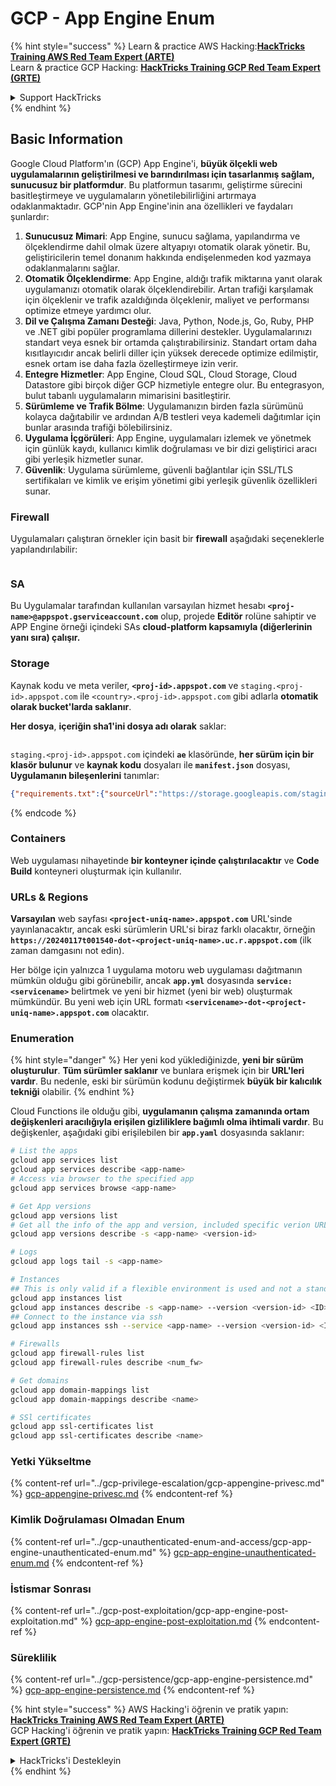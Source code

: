 # GCP - App Engine Enum

{% hint style="success" %}
Learn & practice AWS Hacking:<img src="../../../.gitbook/assets/image (1) (1) (1) (1).png" alt="" data-size="line">[**HackTricks Training AWS Red Team Expert (ARTE)**](https://training.hacktricks.xyz/courses/arte)<img src="../../../.gitbook/assets/image (1) (1) (1) (1).png" alt="" data-size="line">\
Learn & practice GCP Hacking: <img src="../../../.gitbook/assets/image (2) (1).png" alt="" data-size="line">[**HackTricks Training GCP Red Team Expert (GRTE)**<img src="../../../.gitbook/assets/image (2) (1).png" alt="" data-size="line">](https://training.hacktricks.xyz/courses/grte)

<details>

<summary>Support HackTricks</summary>

* Check the [**subscription plans**](https://github.com/sponsors/carlospolop)!
* **Join the** 💬 [**Discord group**](https://discord.gg/hRep4RUj7f) or the [**telegram group**](https://t.me/peass) or **follow** us on **Twitter** 🐦 [**@hacktricks\_live**](https://twitter.com/hacktricks_live)**.**
* **Share hacking tricks by submitting PRs to the** [**HackTricks**](https://github.com/carlospolop/hacktricks) and [**HackTricks Cloud**](https://github.com/carlospolop/hacktricks-cloud) github repos.

</details>
{% endhint %}

## Basic Information <a href="#reviewing-app-engine-configurations" id="reviewing-app-engine-configurations"></a>

Google Cloud Platform'ın (GCP) App Engine'i, **büyük ölçekli web uygulamalarının geliştirilmesi ve barındırılması için tasarlanmış sağlam, sunucusuz bir platformdur**. Bu platformun tasarımı, geliştirme sürecini basitleştirmeye ve uygulamaların yönetilebilirliğini artırmaya odaklanmaktadır. GCP'nin App Engine'inin ana özellikleri ve faydaları şunlardır:

1. **Sunucusuz Mimari**: App Engine, sunucu sağlama, yapılandırma ve ölçeklendirme dahil olmak üzere altyapıyı otomatik olarak yönetir. Bu, geliştiricilerin temel donanım hakkında endişelenmeden kod yazmaya odaklanmalarını sağlar.
2. **Otomatik Ölçeklendirme**: App Engine, aldığı trafik miktarına yanıt olarak uygulamanızı otomatik olarak ölçeklendirebilir. Artan trafiği karşılamak için ölçeklenir ve trafik azaldığında ölçeklenir, maliyet ve performansı optimize etmeye yardımcı olur.
3. **Dil ve Çalışma Zamanı Desteği**: Java, Python, Node.js, Go, Ruby, PHP ve .NET gibi popüler programlama dillerini destekler. Uygulamalarınızı standart veya esnek bir ortamda çalıştırabilirsiniz. Standart ortam daha kısıtlayıcıdır ancak belirli diller için yüksek derecede optimize edilmiştir, esnek ortam ise daha fazla özelleştirmeye izin verir.
4. **Entegre Hizmetler**: App Engine, Cloud SQL, Cloud Storage, Cloud Datastore gibi birçok diğer GCP hizmetiyle entegre olur. Bu entegrasyon, bulut tabanlı uygulamaların mimarisini basitleştirir.
5. **Sürümleme ve Trafik Bölme**: Uygulamanızın birden fazla sürümünü kolayca dağıtabilir ve ardından A/B testleri veya kademeli dağıtımlar için bunlar arasında trafiği bölebilirsiniz.
6. **Uygulama İçgörüleri**: App Engine, uygulamaları izlemek ve yönetmek için günlük kaydı, kullanıcı kimlik doğrulaması ve bir dizi geliştirici aracı gibi yerleşik hizmetler sunar.
7. **Güvenlik**: Uygulama sürümleme, güvenli bağlantılar için SSL/TLS sertifikaları ve kimlik ve erişim yönetimi gibi yerleşik güvenlik özellikleri sunar.

### Firewall

Uygulamaları çalıştıran örnekler için basit bir **firewall** aşağıdaki seçeneklerle yapılandırılabilir:

<figure><img src="../../../.gitbook/assets/image (246).png" alt=""><figcaption></figcaption></figure>

### SA

Bu Uygulamalar tarafından kullanılan varsayılan hizmet hesabı **`<proj-name>@appspot.gserviceaccount.com`** olup, projede **Editör** rolüne sahiptir ve APP Engine örneği içindeki SAs **cloud-platform kapsamıyla (diğerlerinin yanı sıra) çalışır.**

### Storage

Kaynak kodu ve meta veriler, **`<proj-id>.appspot.com`** ve `staging.<proj-id>.appspot.com` ile `<country>.<proj-id>.appspot.com` gibi adlarla **otomatik olarak bucket'larda saklanır**.

**Her dosya**, **içeriğin sha1'ini dosya adı olarak** saklar:

<figure><img src="../../../.gitbook/assets/image (82).png" alt=""><figcaption></figcaption></figure>

`staging.<proj-id>.appspot.com` içindeki **`ae`** klasöründe, **her sürüm için bir klasör bulunur** ve **kaynak kodu** dosyaları ile **`manifest.json`** dosyası, **Uygulamanın bileşenlerini** tanımlar:
```json
{"requirements.txt":{"sourceUrl":"https://storage.googleapis.com/staging.onboarding-host-98efbf97812843.appspot.com/a270eedcbe2672c841251022b7105d340129d108","sha1Sum":"a270eedc_be2672c8_41251022_b7105d34_0129d108"},"main_test.py":{"sourceUrl":"https://storage.googleapis.com/staging.onboarding-host-98efbf97812843.appspot.com/0ca32fd70c953af94d02d8a36679153881943f32","sha1Sum":"0ca32fd7_0c953af9_4d02d8a ...
```
{% endcode %}

### Containers

Web uygulaması nihayetinde **bir konteyner içinde çalıştırılacaktır** ve **Code Build** konteyneri oluşturmak için kullanılır.

### URLs & Regions

**Varsayılan** web sayfası **`<project-uniq-name>.appspot.com`** URL'sinde yayınlanacaktır, ancak eski sürümlerin URL'si biraz farklı olacaktır, örneğin **`https://20240117t001540-dot-<project-uniq-name>.uc.r.appspot.com`** (ilk zaman damgasını not edin).

Her bölge için yalnızca 1 uygulama motoru web uygulaması dağıtmanın mümkün olduğu gibi görünebilir, ancak **`app.yml`** dosyasında **`service: <servicename>`** belirtmek ve yeni bir hizmet (yeni bir web) oluşturmak mümkündür. Bu yeni web için URL formatı **`<servicename>-dot-<project-uniq-name>.appspot.com`** olacaktır.

### Enumeration

{% hint style="danger" %}
Her yeni kod yüklediğinizde, **yeni bir sürüm oluşturulur**. **Tüm sürümler saklanır** ve bunlara erişmek için bir **URL'leri vardır**. Bu nedenle, eski bir sürümün kodunu değiştirmek **büyük bir kalıcılık tekniği** olabilir.
{% endhint %}

Cloud Functions ile olduğu gibi, **uygulamanın çalışma zamanında ortam değişkenleri aracılığıyla erişilen gizliliklere bağımlı olma ihtimali vardır**. Bu değişkenler, aşağıdaki gibi erişilebilen bir **`app.yaml`** dosyasında saklanır:
```bash
# List the apps
gcloud app services list
gcloud app services describe <app-name>
# Access via browser to the specified app
gcloud app services browse <app-name>

# Get App versions
gcloud app versions list
# Get all the info of the app and version, included specific verion URL and the env
gcloud app versions describe -s <app-name> <version-id>

# Logs
gcloud app logs tail -s <app-name>

# Instances
## This is only valid if a flexible environment is used and not a standard one
gcloud app instances list
gcloud app instances describe -s <app-name> --version <version-id> <ID>
## Connect to the instance via ssh
gcloud app instances ssh --service <app-name> --version <version-id> <ID>

# Firewalls
gcloud app firewall-rules list
gcloud app firewall-rules describe <num_fw>

# Get domains
gcloud app domain-mappings list
gcloud app domain-mappings describe <name>

# SSl certificates
gcloud app ssl-certificates list
gcloud app ssl-certificates describe <name>
```
### Yetki Yükseltme

{% content-ref url="../gcp-privilege-escalation/gcp-appengine-privesc.md" %}
[gcp-appengine-privesc.md](../gcp-privilege-escalation/gcp-appengine-privesc.md)
{% endcontent-ref %}

### Kimlik Doğrulaması Olmadan Enum

{% content-ref url="../gcp-unauthenticated-enum-and-access/gcp-app-engine-unauthenticated-enum.md" %}
[gcp-app-engine-unauthenticated-enum.md](../gcp-unauthenticated-enum-and-access/gcp-app-engine-unauthenticated-enum.md)
{% endcontent-ref %}

### İstismar Sonrası

{% content-ref url="../gcp-post-exploitation/gcp-app-engine-post-exploitation.md" %}
[gcp-app-engine-post-exploitation.md](../gcp-post-exploitation/gcp-app-engine-post-exploitation.md)
{% endcontent-ref %}

### Süreklilik

{% content-ref url="../gcp-persistence/gcp-app-engine-persistence.md" %}
[gcp-app-engine-persistence.md](../gcp-persistence/gcp-app-engine-persistence.md)
{% endcontent-ref %}

{% hint style="success" %}
AWS Hacking'i öğrenin ve pratik yapın:<img src="../../../.gitbook/assets/image (1) (1) (1) (1).png" alt="" data-size="line">[**HackTricks Training AWS Red Team Expert (ARTE)**](https://training.hacktricks.xyz/courses/arte)<img src="../../../.gitbook/assets/image (1) (1) (1) (1).png" alt="" data-size="line">\
GCP Hacking'i öğrenin ve pratik yapın: <img src="../../../.gitbook/assets/image (2) (1).png" alt="" data-size="line">[**HackTricks Training GCP Red Team Expert (GRTE)**<img src="../../../.gitbook/assets/image (2) (1).png" alt="" data-size="line">](https://training.hacktricks.xyz/courses/grte)

<details>

<summary>HackTricks'i Destekleyin</summary>

* [**abonelik planlarını**](https://github.com/sponsors/carlospolop) kontrol edin!
* **💬 [**Discord grubuna**](https://discord.gg/hRep4RUj7f) veya [**telegram grubuna**](https://t.me/peass) katılın ya da **Twitter'da** 🐦 [**@hacktricks\_live**](https://twitter.com/hacktricks_live)**'i takip edin.**
* **Hacking ipuçlarını paylaşmak için** [**HackTricks**](https://github.com/carlospolop/hacktricks) ve [**HackTricks Cloud**](https://github.com/carlospolop/hacktricks-cloud) github reposuna PR gönderin.

</details>
{% endhint %}
